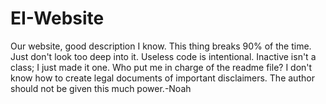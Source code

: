 # EI-Website
Our website, good description I know.
This thing breaks 90% of the time.
Just don't look too deep into it.
Useless code is intentional.
Inactive isn't a class; I just made it one.
Who put me in charge of the readme file?
I don't know how to create legal documents of important disclaimers.
The author should not be given this much power.-Noah
